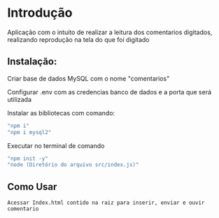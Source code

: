 # Introdução

Aplicação com o intuito de realizar a leitura dos comentarios digitados, realizando reprodução na tela do que foi digitado

## Instalação:

Criar base de dados MySQL com o nome "comentarios"

Configurar .env com as credencias banco de dados e a porta que será utilizada


Instalar as bibliotecas com comando:
```bash
"npm i"
"npm i mysql2"
```

Executar no terminal de comando 
```bash
"npm init -y"
"node (Diretório do arquivo src/index.js)"
```

## Como Usar


`
Acessar Index.html contido na raiz para inserir, enviar e ouvir comentario 
`